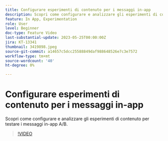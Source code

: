 ```yaml
---
title: Configurare esperimenti di contenuto per i messaggi in-app
description: Scopri come configurare e analizzare gli esperimenti di contenuto per testare i messaggi in-app A/B.
feature: In App, Experimentation
role: User
level: Beginner
doc-type: Feature Video
last-substantial-update: 2023-05-25T00:00:00Z
jira: KT-13341
thumbnail: 3419898.jpeg
source-git-commit: a14657c5dcc25588849daf988648526e7c3e7572
workflow-type: tm+mt
source-wordcount: '40'
ht-degree: 0%

---
```



# Configurare esperimenti di contenuto per i messaggi in-app

Scopri come configurare e analizzare gli esperimenti di contenuto per testare i messaggi in-app A/B.

>[!VIDEO](https://video.tv.adobe.com/v/3419898/?learn=on)
